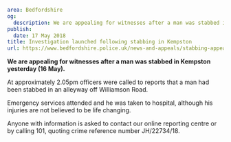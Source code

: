 ```yaml
area: Bedfordshire
og:
  description: We are appealing for witnesses after a man was stabbed in Kempston yesterday (16 May).
publish:
  date: 17 May 2018
title: Investigation launched following stabbing in Kempston
url: https://www.bedfordshire.police.uk/news-and-appeals/stabbing-appeal-kempston-may2018
```

**We are appealing for witnesses after a man was stabbed in Kempston yesterday (16 May).**

At approximately 2.05pm officers were called to reports that a man had been stabbed in an alleyway off Williamson Road.

Emergency services attended and he was taken to hospital, although his injuries are not believed to be life changing.

Anyone with information is asked to contact our online reporting centre or by calling 101, quoting crime reference number JH/22734/18.
